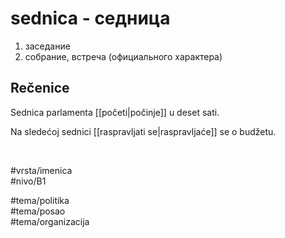 # sednica - седница

1. заседание  
2. собрание, встреча (официального характера)

## Rečenice

Sednica parlamenta [[početi|počinje]] u deset sati.

Na sledećoj sednici [[raspravljati se|raspravljaće]] se o budžetu.

<br>

#vrsta/imenica  
#nivo/B1  

#tema/politika  
#tema/posao  
#tema/organizacija  

